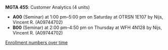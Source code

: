 **MGTA 455**: Customer Analytics (4 units)

- **A00** (Seminar) at 1:00 pm–5:00 pm on Saturday at OTRSN 1E107 by Nijs, Vincent R. (A09744702)
- **B00** (Seminar) at 2:00 pm–4:50 pm on Thursday at WFH 4N128 by Nijs, Vincent R. (A09744702)

[Enrollment numbers over time](./MGTA455.tsv)
